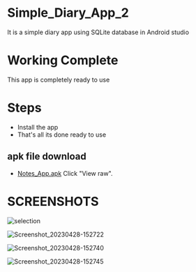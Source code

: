 # Simple_Diary_App_2
It is a simple diary app using SQLite database in Android studio 
# Working Complete

This app is completely ready to use 

# Steps
 * Install the app
 * That's all its done ready to use
 
 ## apk file download
  * [Notes_App.apk](Note_App) Click "View raw".

# SCREENSHOTS 

![selection](https://user-images.githubusercontent.com/121479325/235120314-545679dc-f2e9-4529-9ccc-c873b7992d4c.png)

![Screenshot_20230428-152722](https://user-images.githubusercontent.com/121479325/235120303-2bc2e92d-d188-4a88-80fb-0e0402c957e0.jpg)

![Screenshot_20230428-152740](https://user-images.githubusercontent.com/121479325/235120310-1104245d-d81e-40ba-a832-57a0bb307a2d.jpg)

![Screenshot_20230428-152745](https://user-images.githubusercontent.com/121479325/235120312-9dc78e1b-5e44-4b4e-9b08-b4bb96c92fc1.jpg)
